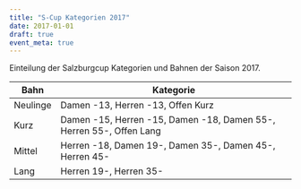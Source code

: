 ```yaml
---
title: "S-Cup Kategorien 2017"
date: 2017-01-01
draft: true
event_meta: true
---
```


Einteilung der Salzburgcup Kategorien und Bahnen der Saison 2017.

Bahn | Kategorie
---|---
Neulinge | Damen -13, Herren -13, Offen Kurz
Kurz | Damen -15, Herren -15, Damen -18, Damen 55-, Herren 55-, Offen Lang
Mittel | Herren -18, Damen 19-, Damen 35-, Damen 45-, Herren 45-
Lang | Herren 19-, Herren 35-
